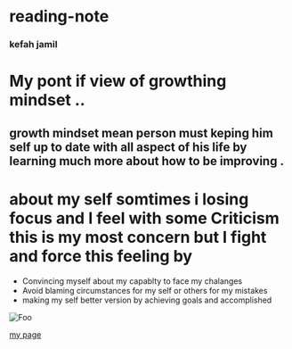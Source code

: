 # reading-note

### kefah jamil 

# My pont if view of growthing  mindset ..
## growth  mindset  mean person must  keping  him self up to date with all aspect  of his  life  by learning  much more about how to be improving .


# about my self  somtimes  i losing focus and I feel with some Criticism this is my most concern  but I  fight and force this feeling by

* Convincing myself about my capablty to face my chalanges
* Avoid blaming circumstances for my self or others for my mistakes 
* making my self better  version by achieving goals and accomplished


![Foo](https://lifechrome.com/wp-content/uploads/2019/08/1.Growth-Mindset-Quotes-J.-K-1.jpg) 


[my page ](https://kefahmomani.github.io/reading-note/)
